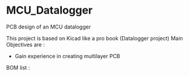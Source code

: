 # MCU_Datalogger
PCB design of an MCU datalogger

This project is based on Kicad like a pro book (Datalogger project)
Main Objectives are : 
- Gain experience in creating multilayer PCB

BOM list :
